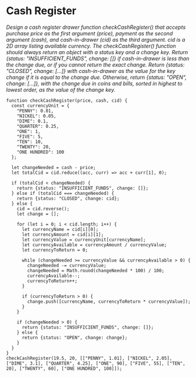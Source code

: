 # Cash Register
_Design a cash register drawer function checkCashRegister() that accepts purchase price as the first argument (price), payment as the second argument (cash), and cash-in-drawer (cid) as the third argument.
cid is a 2D array listing available currency.
The checkCashRegister() function should always return an object with a status key and a change key.
Return {status: "INSUFFICIENT_FUNDS", change: []} if cash-in-drawer is less than the change due, or if you cannot return the exact change.
Return {status: "CLOSED", change: [...]} with cash-in-drawer as the value for the key change if it is equal to the change due.
Otherwise, return {status: "OPEN", change: [...]}, with the change due in coins and bills, sorted in highest to lowest order, as the value of the change key._

```
function checkCashRegister(price, cash, cid) {
  const currencyUnit = {
    "PENNY": 0.01,
    "NICKEL": 0.05,
    "DIME": 0.1,
    "QUARTER": 0.25,
    "ONE": 1,
    "FIVE": 5,
    "TEN": 10,
    "TWENTY": 20,
    "ONE HUNDRED": 100
  };

  let changeNeeded = cash - price;
  let totalCid = cid.reduce((acc, curr) => acc + curr[1], 0);

  if (totalCid < changeNeeded) {
    return {status: "INSUFFICIENT_FUNDS", change: []};
  } else if (totalCid === changeNeeded) {
    return {status: "CLOSED", change: cid};
  } else {
    cid = cid.reverse();
    let change = [];

    for (let i = 0; i < cid.length; i++) {
      let currencyName = cid[i][0];
      let currencyAmount = cid[i][1];
      let currencyValue = currencyUnit[currencyName];
      let currencyAvailable = currencyAmount / currencyValue;
      let currencyToReturn = 0;

      while (changeNeeded >= currencyValue && currencyAvailable > 0) {
        changeNeeded -= currencyValue;
        changeNeeded = Math.round(changeNeeded * 100) / 100;
        currencyAvailable--;
        currencyToReturn++;
      }

      if (currencyToReturn > 0) {
        change.push([currencyName, currencyToReturn * currencyValue]);
      }
    }

    if (changeNeeded > 0) {
      return {status: "INSUFFICIENT_FUNDS", change: []};
    } else {
      return {status: "OPEN", change: change};
    }
  }
}
checkCashRegister(19.5, 20, [["PENNY", 1.01], ["NICKEL", 2.05], ["DIME", 3.1], ["QUARTER", 4.25], ["ONE", 90], ["FIVE", 55], ["TEN", 20], ["TWENTY", 60], ["ONE HUNDRED", 100]]);
```
